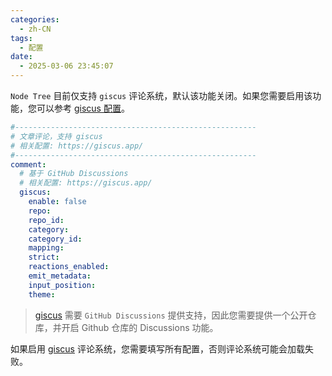 ```yaml
---
categories:
  - zh-CN
tags:
  - 配置
date:
  - 2025-03-06 23:45:07
---
```


`Node Tree` 目前仅支持 `giscus` 评论系统，默认该功能关闭。如果您需要启用该功能，您可以参考 [giscus 配置](https://giscus.app/)。

``` yml _config.node-tree.yml
#------------------------------------------------------
# 文章评论，支持 giscus
# 相关配置: https://giscus.app/
#------------------------------------------------------
comment:
  # 基于 GitHub Discussions
  # 相关配置: https://giscus.app/
  giscus:
    enable: false
    repo:
    repo_id:
    category:
    category_id:
    mapping:
    strict:
    reactions_enabled:
    emit_metadata:
    input_position:
    theme:
```

> [giscus](https://giscus.app) 需要 `GitHub Discussions` 提供支持，因此您需要提供一个公开仓库，并开启 Github 仓库的 Discussions 功能。

如果启用 [giscus](https://giscus.app) 评论系统，您需要填写所有配置，否则评论系统可能会加载失败。